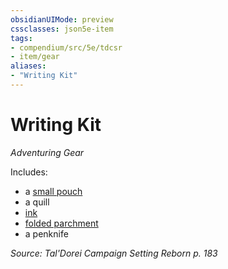 ```yaml
---
obsidianUIMode: preview
cssclasses: json5e-item
tags:
- compendium/src/5e/tdcsr
- item/gear
aliases: 
- "Writing Kit"
---
```

# Writing Kit
*Adventuring Gear*  


Includes:

- a [small pouch](/Systems/5e/items/pouch.md)  
- a quill  
- [ink](/Systems/5e/items/ink-1-ounce-bottle.md)  
- [folded parchment](/Systems/5e/items/parchment-one-sheet.md)  
- a penknife  

*Source: Tal'Dorei Campaign Setting Reborn p. 183*